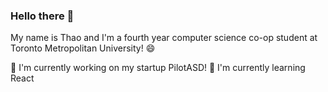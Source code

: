 ### Hello there 👋

<!--
**thaothecow/thaothecow** is a ✨ _special_ ✨ repository because its `README.md` (this file) appears on your GitHub profile.

Here are some ideas to get you started:

- 🔭 I’m currently working on ...
- 🌱 I’m currently learning ...
- 👯 I’m looking to collaborate on ...
- 🤔 I’m looking for help with ...
- 💬 Ask me about ...
- 📫 How to reach me: ...
- 😄 Pronouns: ...
- ⚡ Fun fact: ...
-->
My name is Thao and I'm a fourth year computer science co-op student at Toronto Metropolitan University! 😄

🔭 I'm currently working on my startup PilotASD!
🌱 I'm currently learning React


